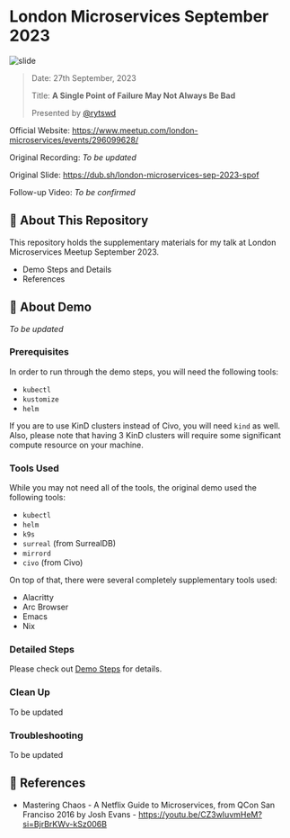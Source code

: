 # London Microservices September 2023

![slide](https://github.com/rytswd/london-microservices-2023/assets/23435099/ead4626c-bab1-425a-8132-95e8be414dc5)

> Date: 27th September, 2023
>
> Title: **A Single Point of Failure May Not Always Be Bad**
>
> Presented by [@rytswd](https://github.com/rytswd)

Official Website: https://www.meetup.com/london-microservices/events/296099628/

Original Recording: _To be updated_

Original Slide: https://dub.sh/london-microservices-sep-2023-spof

Follow-up Video: _To be confirmed_

## 🌄 About This Repository

This repository holds the supplementary materials for my talk at London
Microservices Meetup September 2023.

- Demo Steps and Details
- References

## 🛝 About Demo

_To be updated_

### Prerequisites

In order to run through the demo steps, you will need the following tools:

- `kubectl`
- `kustomize`
- `helm`

If you are to use KinD clusters instead of Civo, you will need `kind` as well.
Also, please note that having 3 KinD clusters will require some significant
compute resource on your machine.

### Tools Used

While you may not need all of the tools, the original demo used the following
tools:

- `kubectl`
- `helm`
- `k9s`
- `surreal` (from SurrealDB)
- `mirrord`
- `civo` (from Civo)

On top of that, there were several completely supplementary tools used:

- Alacritty
- Arc Browser
- Emacs
- Nix

### Detailed Steps

Please check out [Demo Steps](demo.org) for details.

### Clean Up

To be updated

### Troubleshooting

To be updated

## 🔎 References

- Mastering Chaos - A Netflix Guide to Microservices, from QCon San Franciso
  2016 by Josh Evans - https://youtu.be/CZ3wIuvmHeM?si=BjrBrKWv-kSz006B

